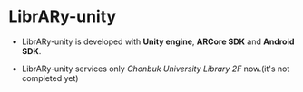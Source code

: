 # LibrARy-unity
- LibrARy-unity is developed with **Unity engine**, **ARCore SDK** and **Android SDK**.


- LibrARy-unity services only *Chonbuk University Library 2F* now.(it's not completed yet)
